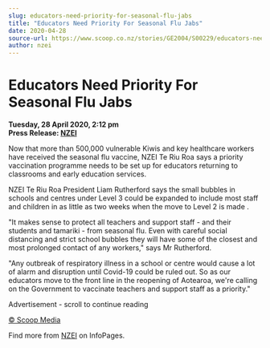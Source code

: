 ```yaml
---
slug: educators-need-priority-for-seasonal-flu-jabs
title: "Educators Need Priority For Seasonal Flu Jabs"
date: 2020-04-28
source-url: https://www.scoop.co.nz/stories/GE2004/S00229/educators-need-priority-for-seasonal-flu-jabs.htm
author: nzei
---
```

Educators Need Priority For Seasonal Flu Jabs
=============================================

**Tuesday, 28 April 2020, 2:12 pm**  
**Press Release: [NZEI](https://info.scoop.co.nz/NZEI)**

Now that more than 500,000 vulnerable Kiwis and key healthcare workers have received the seasonal flu vaccine, NZEI Te Riu Roa says a priority vaccination programme needs to be set up for educators returning to classrooms and early education services.

NZEI Te Riu Roa President Liam Rutherford says the small bubbles in schools and centres under Level 3 could be expanded to include most staff and children in as little as two weeks when the move to Level 2 is made .

"It makes sense to protect all teachers and support staff - and their students and tamariki - from seasonal flu. Even with careful social distancing and strict school bubbles they will have some of the closest and most prolonged contact of any workers," says Mr Rutherford.

"Any outbreak of respiratory illness in a school or centre would cause a lot of alarm and disruption until Covid-19 could be ruled out. So as our educators move to the front line in the reopening of Aotearoa, we're calling on the Government to vaccinate teachers and support staff as a priority."

Advertisement - scroll to continue reading





[© Scoop Media](http://www.scoop.co.nz/about/terms.html)

Find more from [NZEI](https://info.scoop.co.nz/NZEI) on InfoPages.